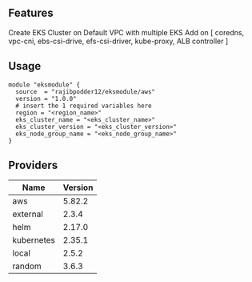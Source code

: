 ## Features

Create EKS Cluster on Default VPC with multiple EKS Add on [ coredns, vpc-cni, ebs-csi-drive, efs-csi-driver, kube-proxy, ALB controller ] 

## Usage

```
module "eksmodule" {
  source  = "rajibpodder12/eksmodule/aws"
  version = "1.0.0"
  # insert the 1 required variables here
  region = "<region_name>"
  eks_cluster_name = "<eks_cluster_name>"
  eks_cluster_version = "<eks_cluster_version>"
  eks_node_group_name = "<eks_node_group_name>"
}

```

## Providers

| Name | Version |
|------|---------|
| aws | 5.82.2 |
|external| 2.3.4 |
|helm| 2.17.0 |
|kubernetes| 2.35.1 |
|local|2.5.2|
|random|3.6.3|
